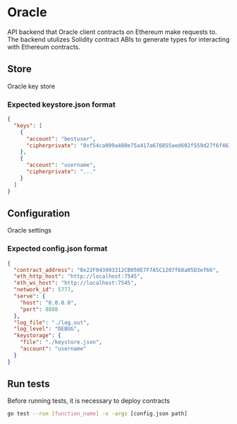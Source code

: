 # Oracle

API backend that Oracle client contracts on Ethereum make requests to. The backend utulizes Solidity contract ABIs to generate types for interacting with Ethereum contracts.

## Store

Oracle key store

### Expected keystore.json format

```json
{
  "keys": [
    {
      "account": "bestuser",
      "cipherprivate": "0xf54ca099a480e75a417a676855aed602f559d27f6f461f3754667b0b8af11ba6"
    },
    {
      "account": "username",
      "cipherprivate": "..."
    }
  ]
}

```

## Configuration

Oracle settings

### Expected config.json format

```json
{
  "contract_address": "0x22F043993312CB050E7F7A5C1207f68a05D3ef66",
  "eth_http_host": "http://localhost:7545",
  "eth_ws_host": "http://localhost:7545",
  "network_id": 5777,
  "serve": {
    "host": "0.0.0.0",
    "port": 8888
  },
  "log_file": "./log.out",
  "log_level": "DEBUG",
  "keystorage": {
    "file": "./keystore.json",
    "account": "username"
  }
}
```

## Run tests

Before running tests, it is necessary to deploy contracts

```sh
go test --run [function_name] -v -args [config.json path]
```